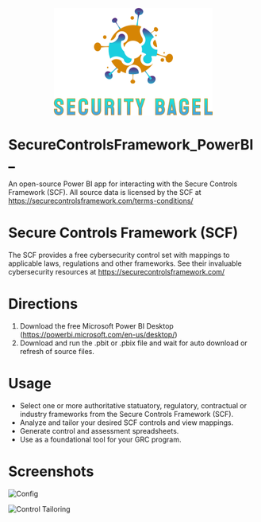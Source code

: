 <p align="center">
  <img src="https://github.com/SecurityBagel/SecurityBagel/blob/main/SecurityBagel.png"/>
</p>

# SecureControlsFramework_PowerBI_
An open-source Power BI app for interacting with the Secure Controls Framework (SCF). 
All source data is licensed by the SCF at https://securecontrolsframework.com/terms-conditions/

# Secure Controls Framework (SCF) 
The SCF provides a free cybersecurity control set with mappings to applicable laws, regulations and other frameworks.
See their invaluable cybersecurity resources at https://securecontrolsframework.com/

# Directions
1. Download the free Microsoft Power BI Desktop (https://powerbi.microsoft.com/en-us/desktop/)  
2. Download and run the .pbit or .pbix file and wait for auto download or refresh of source files.

# Usage
- Select one or more authoritative statuatory, regulatory, contractual or industry frameworks from the Secure Controls Framework (SCF). 
- Analyze and tailor your desired SCF controls and view mappings.
- Generate control and assessment spreadsheets.
- Use as a foundational tool for your GRC program.
  
# Screenshots

![Config](https://github.com/SecurityBagel/SecureControlsFramework_PowerBI_/assets/138625733/645d641a-9f6b-4847-b4d1-fe76af43b000)

![Control Tailoring](https://github.com/SecurityBagel/SecureControlsFramework_PowerBI_/assets/138625733/6b068a2f-3e81-4961-98a0-b1dad3b5c09b)
